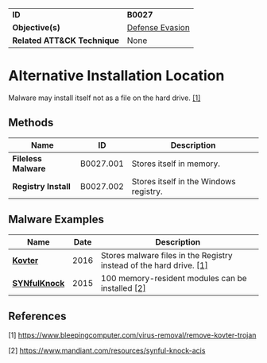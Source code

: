 |||
|---|---|
|**ID**|**B0027**|
|**Objective(s)**|[Defense Evasion](../defense-evasion)|
|**Related ATT&CK Technique**|None|


Alternative Installation Location
=================================
Malware may install itself not as a file on the hard drive. [[1]](#1)

Methods
------- 
|Name|ID|Description|
|---|---|---|
|**Fileless Malware**|B0027.001|Stores itself in memory.|
|**Registry Install**|B0027.002|Stores itself in the Windows registry.|

Malware Examples
----------------
|Name|Date|Description|
|---|---|---|
|[**Kovter**](../xample-malware/kovter.md)|2016|Stores malware files in the Registry instead of the hard drive. [[1]](#1)|
|[**SYNfulKnock**](../xample-malware/synful-knock.md)|2015|100 memory-resident modules can be installed  [[2]](#2)|

References
----------
<a name="1">[1]</a> https://www.bleepingcomputer.com/virus-removal/remove-kovter-trojan

<a name="2">[2]</a> https://www.mandiant.com/resources/synful-knock-acis
